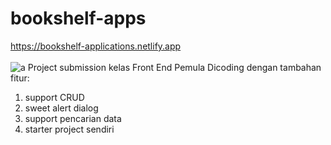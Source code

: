 # bookshelf-apps
https://bookshelf-applications.netlify.app<br><br>
![a](https://github.com/amrilhakimsihotang/bookshelf-apps/assets/68908992/1c652241-a5d5-4ea7-a05e-4c958d7c94a7)
Project submission kelas Front End Pemula Dicoding dengan tambahan fitur:

1. support CRUD
2. sweet alert dialog
3. support pencarian data
4. starter project sendiri
